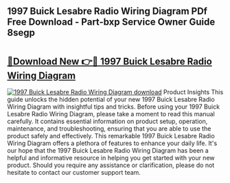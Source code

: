 ## 1997 Buick Lesabre Radio Wiring Diagram PDf Free Download - Part-bxp Service Owner Guide 8segp

# <h2><a href="http://dfhcfs.blite.top/?on=1997+Buick+Lesabre+Radio+Wiring+Diagram">🔗Download New 👉🔴 1997 Buick Lesabre Radio Wiring Diagram</a></h2>

[![1997 Buick Lesabre Radio Wiring Diagram download](https://i.imgur.com/lujVjoI.png)](http://dfhcfs.blite.top/?on=1997+Buick+Lesabre+Radio+Wiring+Diagram)
Product Insights This guide unlocks the hidden potential of your new 1997 Buick Lesabre Radio Wiring Diagram with insightful tips and tricks. Before using your 1997 Buick Lesabre Radio Wiring Diagram, please take a moment to read this manual carefully. It contains essential information on product setup, operation, maintenance, and troubleshooting, ensuring that you are able to use the product safely and effectively. This remarkable 1997 Buick Lesabre Radio Wiring Diagram offers a plethora of features to enhance your daily life. It's our hope that the 1997 Buick Lesabre Radio Wiring Diagram has been a helpful and informative resource in helping you get started with your new product. Should you require any assistance or clarification, please do not hesitate to contact our customer support team.
